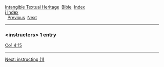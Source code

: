 [Intangible Textual Heritage](../../index)  [Bible](../index) 
[Index](index)   
[i Index](_i_)  
  [Previous](c05872)  [Next](c05874) 

------------------------------------------------------------------------

### &lt;instructers&gt; 1 entry

[Co1 4:15](../kjv/co1004.htm#015)  

------------------------------------------------------------------------

[Next: instructing (1)](c05874)
